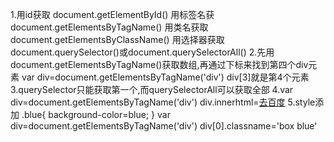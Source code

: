 1.用id获取   document.getElementById()
  用标签名获  document.getElementsByTagName()
  用类名获取  document.getElementsByClassName()
  用选择器获取  document.querySelector()或document.querySelectorAll()
2.先用document.getElementsByTagName()获取数组,再通过下标来找到第四个div元素
  var div=document.getElementsByTagName('div')
       div[3]就是第4个元素  
3.querySelector只能获取第一个,而querySelectorAll可以获取全部
4.var div=document.getElementsByTagName('div')
       div.innerhtml=<a href="#">去百度</a>
5.style添加
 .blue{
  background-color=blue;
 }
var div=document.getElementsByTagName('div')
 div[0].classname='box blue'